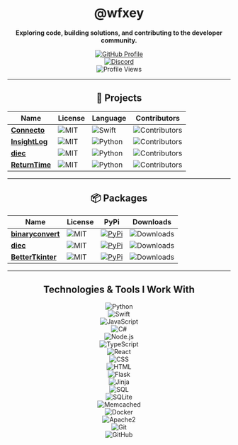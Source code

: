 <div align="center">

# @wfxey

**Exploring code, building solutions, and contributing to the developer community.**

[![GitHub Profile](https://img.shields.io/badge/GitHub-Profile-blue?logo=github&style=flat-square)](https://github.com/wfxey)  
[![Discord](https://img.shields.io/badge/Discord-5865F2?style=flat&logo=discord&logoColor=white)](https://discord.gg/7TcrSp39Kj)  
![Profile Views](https://komarev.com/ghpvc/?username=wfxey&color=red&style=flat-square)

---

## 📁 Projects

| **Name** | **License** | **Language** | **Contributors** |
|----------|-------------|--------------|-------------------|
| [**Connecto**](https://github.com/Eldritchy/Connecto)       | ![MIT](https://img.shields.io/badge/License-MIT-yellow.svg) | ![Swift](https://img.shields.io/badge/Swift-F05138?style=flat&logo=swift&logoColor=white) | ![Contributors](https://img.shields.io/github/contributors-anon/Eldritchy/Connecto) |
| [**InsightLog**](https://github.com/Eldritchy/InsightLog)   | ![MIT](https://img.shields.io/badge/License-MIT-yellow.svg) | ![Python](https://img.shields.io/badge/Python-14354C?style=flat&logo=python&logoColor=white) | ![Contributors](https://img.shields.io/github/contributors-anon/Eldritchy/InsightLog) |
| [**diec**](https://github.com/Eldritchy/diec)               | ![MIT](https://img.shields.io/badge/License-MIT-yellow.svg) | ![Python](https://img.shields.io/badge/Python-14354C?style=flat&logo=python&logoColor=white) | ![Contributors](https://img.shields.io/github/contributors-anon/Eldritchy/diec) |
| [**ReturnTime**](https://github.com/Eldritchy/ReturnTime)   | ![MIT](https://img.shields.io/badge/License-MIT-yellow.svg) | ![Python](https://img.shields.io/badge/Python-14354C?style=flat&logo=python&logoColor=white) | ![Contributors](https://img.shields.io/github/contributors-anon/Eldritchy/ReturnTime) |

---

## 📦 Packages

| **Name**         | **License** | **PyPi** | **Downloads** |
|-------------------|-------------|----------|---------------|
| [**binaryconvert**](https://github.com/wfxey/binaryconvert) | ![MIT](https://img.shields.io/badge/License-MIT-blue) | [![PyPi](https://img.shields.io/badge/PyPi%20Link-FFFF00)](https://pypi.org/project/binaryconvert/) | ![Downloads](https://static.pepy.tech/badge/binaryconvert) |
| [**diec**](https://github.com/D-I-Projects/diec)           | ![MIT](https://img.shields.io/badge/License-MIT-blue) | [![PyPi](https://img.shields.io/badge/PyPi%20Link-FFFF00)](https://pypi.org/project/diec/) | ![Downloads](https://static.pepy.tech/badge/diec) |
| [**BetterTkinter**](https://github.com/Eldritchy/BetterTkinter) | ![MIT](https://img.shields.io/badge/License-MIT-blue) | [![PyPi](https://img.shields.io/badge/PyPi%20Link-FFFF00)](https://pypi.org/project/BetterTkinter/) | ![Downloads](https://static.pepy.tech/badge/bettertkinter) |

---

## Technologies & Tools I Work With
![Python](https://img.shields.io/badge/Python-14354C?style=flat&logo=python&logoColor=white)  
![Swift](https://img.shields.io/badge/Swift-F05138?style=flat&logo=swift&logoColor=white)  
![JavaScript](https://img.shields.io/badge/JavaScript-F7DF1E?style=flat&logo=javascript&logoColor=black)  
![C#](https://img.shields.io/badge/C%23-239120?style=flat&logo=csharp&logoColor=white)  
![Node.js](https://img.shields.io/badge/Node.js-339933?style=flat&logo=node.js&logoColor=white)  
![TypeScript](https://img.shields.io/badge/TypeScript-007ACC?style=flat&logo=typescript&logoColor=white)  
![React](https://img.shields.io/badge/React-61DAFB?style=flat&logo=react&logoColor=black)  
![CSS](https://img.shields.io/badge/CSS-1572B6?style=flat&logo=css3&logoColor=white)  
![HTML](https://img.shields.io/badge/HTML-E34F26?style=flat&logo=html5&logoColor=white)  
![Flask](https://img.shields.io/badge/Flask-000000?style=flat&logo=flask&logoColor=white)  
![Jinja](https://img.shields.io/badge/Jinja-000000?style=flat&logo=flask&logoColor=white)  
![SQL](https://img.shields.io/badge/SQL-003B57?style=flat&logo=postgresql&logoColor=white)  
![SQLite](https://img.shields.io/badge/SQLite-003B57?style=flat&logo=sqlite&logoColor=white)  
![Memcached](https://img.shields.io/badge/Memcached-339933?style=flat&logo=memcached&logoColor=white)  
![Docker](https://img.shields.io/badge/Docker-2496ED?style=flat&logo=docker&logoColor=white)  
![Apache2](https://img.shields.io/badge/Apache2-D22128?style=flat&logo=apache&logoColor=white)  
![Git](https://img.shields.io/badge/Git-F05032?style=flat&logo=git&logoColor=white)  
![GitHub](https://img.shields.io/badge/GitHub-181717?style=flat&logo=github&logoColor=white)



</div>
